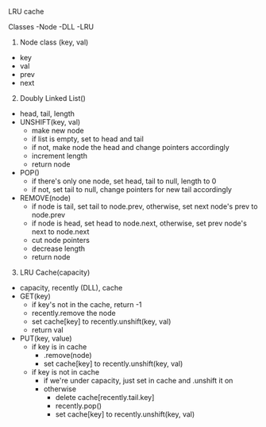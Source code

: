 LRU cache

Classes
-Node
-DLL
-LRU

1. Node class (key, val)
  - key
  - val
  - prev
  - next

2. Doubly Linked List()
  - head, tail, length
  - UNSHIFT(key, val)
    - make new node
    - if list is empty, set to head and tail
    - if not, make node the head and change pointers accordingly
    - increment length
    - return node
  - POP()
    - if there's only one node, set head, tail to null, length to 0
    - if not, set tail to null, change pointers for new tail accordingly
  - REMOVE(node)
    - if node is tail, set tail to node.prev, otherwise, set next node's prev to node.prev
    - if node is head, set head to node.next, otherwise, set prev node's next to node.next
    - cut node pointers
    - decrease length
    - return node

3. LRU Cache(capacity)
  - capacity, recently (DLL), cache
  - GET(key)
    - if key's not in the cache, return -1
    - recently.remove the node
    - set cache[key] to recently.unshift(key, val)
    - return val
  - PUT(key, value)
    - if key is in cache
      - .remove(node)
      - set cache[key] to recently.unshift(key, val)
    - if key is not in cache
      - if we're under capacity, just set in cache and .unshift it on
      - otherwise
        - delete cache[recently.tail.key]
        - recently.pop()
        - set cache[key] to recently.unshift(key, val)
